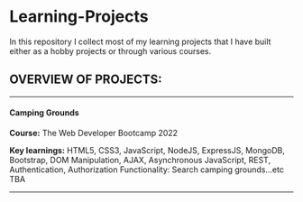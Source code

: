 # Learning-Projects
In this repository I collect most of my learning projects that I have built either as a hobby projects or through various courses.

## OVERVIEW OF PROJECTS:

----
#### Camping Grounds

**Course:** The Web Developer Bootcamp 2022
  
**Key learnings:** HTML5, CSS3, JavaScript, NodeJS, ExpressJS, MongoDB, Bootstrap, DOM Manipulation, AJAX, Asynchronous JavaScript, REST, Authentication, Authorization
  Functionality: Search camping grounds...etc TBA
  
 ----
  
  
  


        
    
